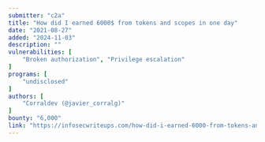 ```yaml
---
submitter: "c2a"
title: "How did I earned 6000$ from tokens and scopes in one day"
date: "2021-08-27"
added: "2024-11-03"
description: ""
vulnerabilities: [
    "Broken authorization", "Privilege escalation"
]
programs: [
    "undisclosed"
]
authors: [
    "Corraldev (@javier_corralg)"
]
bounty: "6,000"
link: "https://infosecwriteups.com/how-did-i-earned-6000-from-tokens-and-scopes-in-one-day-12f95c6bf8aa"
---
```




